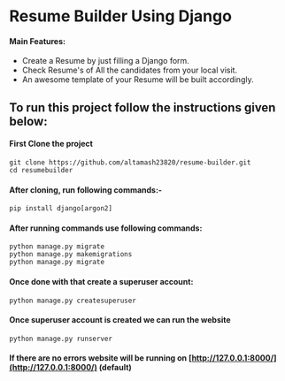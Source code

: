# Resume Builder Using Django

#### Main Features:
* Create a Resume by just filling a Django form.
* Check Resume's of All the candidates from your local visit.
* An awesome template of your Resume will be built accordingly.


## To run this project follow the instructions given below:

#### First Clone the project
```
git clone https://github.com/altamash23820/resume-builder.git
cd resumebuilder
```

#### After cloning, run following commands:-
```
pip install django[argon2]
```
#### After running commands use following commands:
```
python manage.py migrate
python manage.py makemigrations
python manage.py migrate
```

#### Once done with that create a superuser account:
```
python manage.py createsuperuser
```

#### Once superuser account is created we can run the website
```
python manage.py runserver
```

#### If there are no errors website will be running on [http://127.0.0.1:8000/](http://127.0.0.1:8000/) (default)